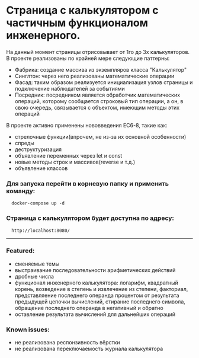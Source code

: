 # Страница с калькулятором с частичным функционалом инженерного.

На данный момент страницы отрисовывает от 1го до 3х калькуляторов. В проекте реализованы по крайней мере следующие паттерны:
- Фабрика: создание массива из экземпляров класса "Калькулятор"
- Синглтон: через него реализованы математические операции
- Фасад: таким образом реализуется инициализация узлов страницы и подключение наблюдателей за событиями
- Посредник: посредником является обработчик математических операций, которому сообщается строковый тип операции, а он, в свою очередь, связывается с объектом, имеющим методы этих операций

В проекте активно применены нововведения ЕС6-8, такие как:
- стрелочные функции(впрочем, не из-за их основной особенности)
- спреды
- деструктуризация
- объявление переменных через let и const
- новые методы строк и массивов(reverse и т.д.)
- объявление классов


### Для запуска перейти в корневую папку и применить команду:

```
  docker-compose up -d
```  

### Страница с калькулятором будет доступна по адресу: 

```
  http://localhost:8080/
```  
---
### Featured:
- сменяемые темы
- выстраивание последовательности арифметических действий
- дробные числа
- функционал инженерного калькулятора: логарифм, квадратный корень, возведение в степень и извлечение из степени, факториал, представляение последнего операнда процентом от результата предыдущей цепочки вычислений, стирание последнего символа, обращение последнего операнда в негативный и обратно
- оставление результата вычислений для дальнейших операций


### Known issues: 
-   не реализована респонзивность вёрстки
-   не реализована переключаемость журнала калькулятора
  
